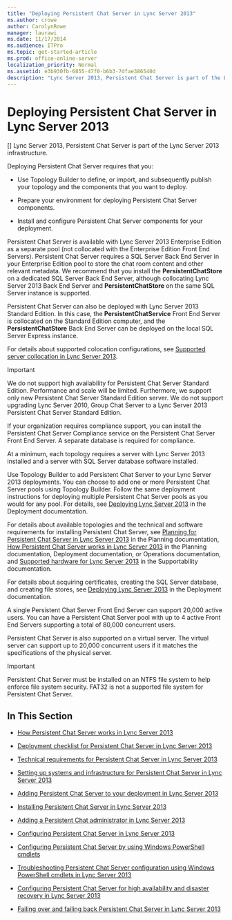 ```yaml
---
title: "Deploying Persistent Chat Server in Lync Server 2013"
ms.author: crowe
author: CarolynRowe
manager: laurawi
ms.date: 11/17/2014
ms.audience: ITPro
ms.topic: get-started-article
ms.prod: office-online-server
localization_priority: Normal
ms.assetid: e3b930fb-6855-47f0-b6b3-7dfae386540d
description: "Lync Server 2013, Persistent Chat Server is part of the Lync Server 2013 infrastructure."
---
```


# Deploying Persistent Chat Server in Lync Server 2013
[]
Lync Server 2013, Persistent Chat Server is part of the Lync Server 2013 infrastructure.
  
Deploying Persistent Chat Server requires that you:
  
- Use Topology Builder to define, or import, and subsequently publish your topology and the components that you want to deploy.
    
- Prepare your environment for deploying Persistent Chat Server components.
    
- Install and configure Persistent Chat Server components for your deployment.
    
Persistent Chat Server is available with Lync Server 2013 Enterprise Edition as a separate pool (not collocated with the Enterprise Edition Front End Servers). Persistent Chat Server requires a SQL Server Back End Server in your Enterprise Edition pool to store the chat room content and other relevant metadata. We recommend that you install the **PersistentChatStore** on a dedicated SQL Server Back End Server, although collocating Lync Server 2013 Back End Server and **PersistentChatStore** on the same SQL Server instance is supported. 
  
Persistent Chat Server can also be deployed with Lync Server 2013 Standard Edition. In this case, the **PersistentChatService** Front End Server is collocated on the Standard Edition computer, and the **PersistentChatStore** Back End Server can be deployed on the local SQL Server Express instance. 
  
For details about supported colocation configurations, see [Supported server collocation in Lync Server 2013](supported-server-collocation.md).
  
> [!IMPORTANT]
> We do not support high availability for Persistent Chat Server Standard Edition. Performance and scale will be limited. Furthermore, we support only new Persistent Chat Server Standard Edition server. We do not support upgrading Lync Server 2010, Group Chat Server to a Lync Server 2013 Persistent Chat Server Standard Edition. 
  
If your organization requires compliance support, you can install the Persistent Chat Server Compliance service on the Persistent Chat Server Front End Server. A separate database is required for compliance.
  
At a minimum, each topology requires a server with Lync Server 2013 installed and a server with SQL Server database software installed.
  
Use Topology Builder to add Persistent Chat Server to your Lync Server 2013 deployments. You can choose to add one or more Persistent Chat Server pools using Topology Builder. Follow the same deployment instructions for deploying multiple Persistent Chat Server pools as you would for any pool. For details, see [Deploying Lync Server 2013](deploying-lync-server-2013.md) in the Deployment documentation. 
  
For details about available topologies and the technical and software requirements for installing Persistent Chat Server, see [Planning for Persistent Chat Server in Lync Server 2013](planning-for-persistent-chat-server.md) in the Planning documentation, [How Persistent Chat Server works in Lync Server 2013](how-persistent-chat-server-works.md) in the Planning documentation, Deployment documentation, or Operations documentation, and [Supported hardware for Lync Server 2013](supported-hardware.md) in the Supportability documentation. 
  
For details about acquiring certificates, creating the SQL Server database, and creating file stores, see [Deploying Lync Server 2013](deploying-lync-server-2013.md) in the Deployment documentation. 
  
A single Persistent Chat Server Front End Server can support 20,000 active users. You can have a Persistent Chat Server pool with up to 4 active Front End Servers supporting a total of 80,000 concurrent users.
  
Persistent Chat Server is also supported on a virtual server. The virtual server can support up to 20,000 concurrent users if it matches the specifications of the physical server.
  
> [!IMPORTANT]
> Persistent Chat Server must be installed on an NTFS file system to help enforce file system security. FAT32 is not a supported file system for Persistent Chat Server. 
  
## In This Section

- [How Persistent Chat Server works in Lync Server 2013](how-persistent-chat-server-works.md)
    
- [Deployment checklist for Persistent Chat Server in Lync Server 2013](deployment-checklist-for-persistent-chat-server.md)
    
- [Technical requirements for Persistent Chat Server in Lync Server 2013](technical-requirements-for-persistent-chat-server.md)
    
- [Setting up systems and infrastructure for Persistent Chat Server in Lync Server 2013](setting-up-systems-and-infrastructure-for-persistent-chat-server.md)
    
- [Adding Persistent Chat Server to your deployment in Lync Server 2013](adding-persistent-chat-server-to-your-deployment.md)
    
- [Installing Persistent Chat Server in Lync Server 2013](installing-persistent-chat-server.md)
    
- [Adding a Persistent Chat administrator in Lync Server 2013](adding-a-persistent-chat-administrator.md)
    
- [Configuring Persistent Chat Server in Lync Server 2013](configuring-persistent-chat-server.md)
    
- [Configuring Persistent Chat Server by using Windows PowerShell cmdlets](configuring-persistent-chat-server-by-using-windows-powershell-cmdlets.md)
    
- [Troubleshooting Persistent Chat Server configuration using Windows PowerShell cmdlets in Lync Server 2013](troubleshooting-persistent-chat-server-configuration-using-windows-powershell-cm.md)
    
- [Configuring Persistent Chat Server for high availability and disaster recovery in Lync Server 2013](configuring-persistent-chat-server-for-high-availability-and-disaster-recovery.md)
    
- [Failing over and failing back Persistent Chat Server in Lync Server 2013](failing-over-and-failing-back-persistent-chat-server.md)
    

